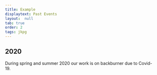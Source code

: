 ```yaml
---
title: Example
displaytext: Past Events
layout:  null
tab: true
order: 2
tags: jkpg
---
```


## 2020

During spring and summer 2020 our work is on backburner due to Covid-19.

